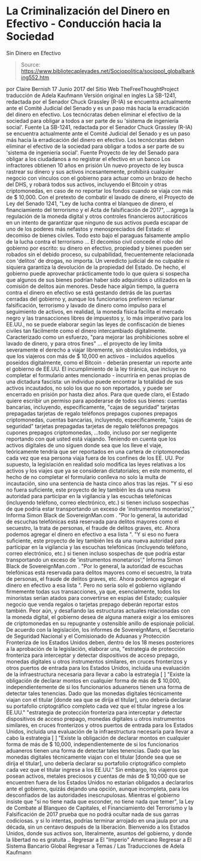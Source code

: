 # La Criminalización del Dinero en Efectivo - Conducción hacia la Sociedad 
Sin Dinero en Efectivo

> Source: https://www.bibliotecapleyades.net/Sociopolitica/sociopol_globalbanking552.htm

por Claire Bernish 17 Junio 2017
del Sitio Web TheFreeThoughtProject
traducción de Adela Kaufmann Versión original en ingles
La SB-1241, redactada por el Senador Chuck Grassley (R-IA) se encuentra actualmente ante el Comité Judicial del Senado y es un paso más hacia la erradicación del dinero en efectivo. Los tecnócratas deben eliminar el efectivo de la sociedad para obligar a todos a ser parte de su 'sistema de ingeniería social'. Fuente
La SB-1241, redactada por el Senador Chuck Grassley (R-IA) se encuentra actualmente ante el Comité Judicial del Senado y es un paso más hacia la erradicación del dinero en efectivo.
Los tecnócratas deben eliminar el efectivo de la sociedad para obligar a todos a ser parte de su 'sistema de ingeniería social'.
Fuente
Proyecto de ley del Senado para obligar a los ciudadanos a no registrar el efectivo en un banco
Los infractores obtienen 10 años en prisión
Un nuevo proyecto de ley busca rastrear su dinero y sus activos incesantemente, prohibirá cualquier negocio con vínculos con el gobierno para actuar como un brazo de hecho del DHS, y robará todos sus activos, incluyendo el Bitcoin y otras criptomonedas, en caso de no reportar los fondos cuando se viaja con más de $ 10,000.
Con el pretexto de combatir el lavado de dinero, el Proyecto de Ley del Senado 1241,
"Ley de lucha contra el blanqueo de dinero, el financiamiento del terrorismo y el Acta de falsificación de 2017",
...agrega la regulación de la moneda digital y otros controles financieros autocráticos en un intento de garantizar que ninguno de sus activos pueda escapar de uno de los poderes más nefastos y menospreciados del Estado: el decomiso de bienes civiles.
Todo esto bajo el paraguas falsamente amplio de la lucha contra el terrorismo ...
El decomiso civil concede el robo del gobierno por escrito:
su dinero en efectivo, propiedad y bienes pueden ser robados sin el debido proceso, su culpabilidad, frecuentemente relacionada con 'delitos' de drogas, no importa.
Un veredicto judicial de no culpable ni siquiera garantiza la devolución de la propiedad del Estado.
De hecho, el gobierno puede aprovechar prácticamente todo lo que quiera si sospecha que algunos de sus bienes podrían haber sido adquiridos o utilizados en la comisión de delitos aún menores.
Desde hace algún tiempo, la guerra contra el dinero en efectivo se está gestando detrás de las puertas cerradas del gobierno y, aunque los funcionarios prefieren reclamar falsificación, terrorismo y lavado de dinero como impulso para el seguimiento de activos, en realidad, la moneda física facilita el mercado negro y las transacciones libres de impuestos y, lo más imperativo para los EE.UU., no se puede elaborar según las leyes de confiscación de bienes civiles tan fácilmente como el dinero intercambiado digitalmente.
Caracterizado como un esfuerzo,
"para mejorar las prohibiciones sobre el lavado de dinero, y para otros fines"
... el proyecto de ley limita severamente el derecho a viajar libremente, sin obstáculos indebidos, ya que los viajeros con más de $ 10,000 en activos - incluidos aquellos poseídos digitalmente, como el Bitcoin - deberán presentar un reporte ante el gobierno de EE.UU.
El incumplimiento de la ley tiránica, que incluye no completar el formulario antes mencionado - incurriría en penas propias de una dictadura fascista:
un individuo puede encontrar la totalidad de sus activos incautados, no solo los que no son reportados, y puede ser encerrado en prisión por hasta diez años.
Para que quede claro, el Estado quiere escribir un permiso para apoderarse de todos sus bienes:
cuentas bancarias, incluyendo, específicamente, "cajas de seguridad" tarjetas prepagadas tarjetas de regalo teléfonos prepagos cupones prepagos criptomonedas,
cuentas bancarias, incluyendo, específicamente, "cajas de seguridad"
tarjetas prepagadas
tarjetas de regalo
teléfonos prepagos
cupones prepagos
criptomonedas,
...todo, incluso por ser negligente reportando con qué usted está viajando.
Teniendo en cuenta que los activos digitales de uno siguen donde sea que los lleve el viaje, teóricamente tendría que ser reportados en una cartera de criptomonedas cada vez que esa persona viaja fuera de los confines de los EE. UU.
Por supuesto, la legislación en realidad solo modifica las leyes relativas a los activos y los viajes que ya se consideran dictatoriales; en este momento, el hecho de no completar el formulario conlleva no solo la multa de incautación, sino una sentencia de hasta cinco años tras las rejas.
"Y si eso no fuera suficiente, este proyecto de ley también les da una nueva autoridad para participar en la vigilancia y las escuchas telefónicas (incluyendo teléfono, correo electrónico, etc.) si tienen incluso sospechas de que podría estar transportando un exceso de 'instrumentos monetarios'," Informa Simon Black de SovereignMan.com . "Por lo general, la autoridad de escuchas telefónicas está reservada para delitos mayores como el secuestro, la trata de personas, el fraude de delitos graves, etc. Ahora podemos agregar el dinero en efectivo a esa lista ".
"Y si eso no fuera suficiente, este proyecto de ley también les da una nueva autoridad para participar en la vigilancia y las escuchas telefónicas (incluyendo teléfono, correo electrónico, etc.) si tienen incluso sospechas de que podría estar transportando un exceso de 'instrumentos monetarios'," Informa Simon Black de SovereignMan.com .
"Por lo general, la autoridad de escuchas telefónicas está reservada para delitos mayores como el secuestro, la trata de personas, el fraude de delitos graves, etc.
Ahora podemos agregar el dinero en efectivo a esa lista ".
Pero no sería solo el gobierno vigilando firmemente todas sus transacciones, ya que, esencialmente, todos los minoristas serían atados para convertirse en espías del Estado; cualquier negocio que venda regalos o tarjetas prepago deberán reportar estos también.
Peor aún, y desafiando las estructuras actuales relacionadas con la moneda digital, el gobierno desea de alguna manera exigir a los emisores de criptomonedas en su repugnante y ostensible anillo de espionaje policial.
De acuerdo con la legislación, los informes de SovereignMans, el Secretario de Seguridad Nacional y el Comisionado de Aduanas y Protección Fronteriza de los Estados Unidos deben, dentro de los 18 meses posteriores a la aprobación de la legislación, elaborar una,
"estrategia de protección fronteriza para interceptar y detectar dispositivos de acceso prepago, monedas digitales u otros instrumentos similares, en cruces fronterizos y otros puertos de entrada para los Estados Unidos, incluida una evaluación de la infraestructura necesaria para llevar a cabo la estrategia [ ] "Existe la obligación de declarar montos en cualquier forma de más de $ 10,000, independientemente de si los funcionarios aduaneros tienen una forma de detectar tales tenencias. Dado que las monedas digitales técnicamente viajan con el titular [donde sea que se dirija el titular], uno debería declarar su portafolio criptográfico completo cada vez que el titular ingrese a los EE.UU."
"estrategia de protección fronteriza para interceptar y detectar dispositivos de acceso prepago, monedas digitales u otros instrumentos similares, en cruces fronterizos y otros puertos de entrada para los Estados Unidos, incluida una evaluación de la infraestructura necesaria para llevar a cabo la estrategia
[ ]
"Existe la obligación de declarar montos en cualquier forma de más de $ 10,000, independientemente de si los funcionarios aduaneros tienen una forma de detectar tales tenencias.
Dado que las monedas digitales técnicamente viajan con el titular [donde sea que se dirija el titular], uno debería declarar su portafolio criptográfico completo cada vez que el titular ingrese a los EE.UU."
Sin embargo, los viajeros que posean activos, metales preciosos y cuentas de más de $ 10,000 que se encuentren fuera de los Estados Unidos no estarían obligados a declararlos ante el gobierno, quizás dejando una opción, aunque incompleta, para los desconfiados de las autoridades inescrupulosas.
Mientras el gobierno insiste que "si no tiene nada que esconder, no tiene nada que temer", la Ley de Combate al Blanqueo de Capitales, el Financiamiento del Terrorismo y la Falsificación de 2017 prueba que no podrá ocultar nada de sus garras codiciosas. y si lo intentas, podrías terminar arrojado en una jaula por una década, sin un centavo después de la liberación.
Bienvenido a los Estados Unidos, donde sus activos son, literalmente, asuntos del gobierno, y donde la libertad no es gratuita ..
Regresar a El "Imperio" Americano
Regresar a El Sistema Bancario Global
Regresar a Temas / Las Traducciones de Adela Kaufmann
